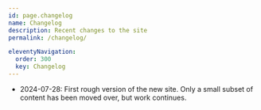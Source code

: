 ```yaml
---
id: page.changelog
name: Changelog
description: Recent changes to the site
permalink: /changelog/

eleventyNavigation:
  order: 300
  key: Changelog
---
```


* 2024-07-28: First rough version of the new site. Only a small subset of content has been moved over, but work continues.
